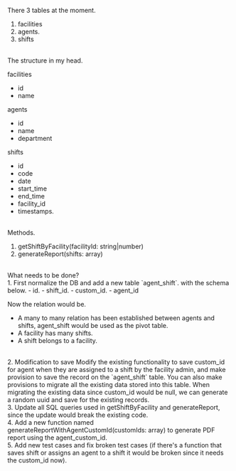 There 3 tables at the moment.
1. facilities
2. agents.
3. shifts

<br/>
The structure in my head.

facilities
- id
- name

agents
- id
- name
- department

shifts
- id
- code
- date
- start_time
- end_time
- facility_id
- timestamps.

<br/>
Methods.

1. getShiftByFacility(facilityId: string|number)
2. generateReport(shifts: array)

<br/>
What needs to be done? 
<br/>
1. First normalize the DB and add a new table `agent_shift`. with the schema below.
- id.
- shift_id.
- custom_id.
- agent_id

Now the relation would be.
- A many to many relation has been established between agents and shifts, agent_shift would be used as the pivot table.
- A facility has many shifts.
- A shift belongs to a facility.

<br/>
2. Modification to save Modify the existing functionality to save custom_id for agent when they are assigned to a shift by the facility admin, and make provision to save the record on the `agent_shift` table. You can also make provisions to migrate all the existing data stored into this table. When migrating the existing data since custom_id would be null, we can generate a random uuid and save for the existing records.
<br/>
3. Update all SQL queries used in getShiftByFacility and generateReport, since the update would break the existing code.

<br/>
4. Add a new function named generateReportWithAgentCustomId(customIds: array) to generate PDF report using the agent_custom_id.

<br/>
5. Add new test cases and fix broken test cases (if there's a function that saves shift or assigns an agent to a shift it would be broken since it needs the custom_id now).